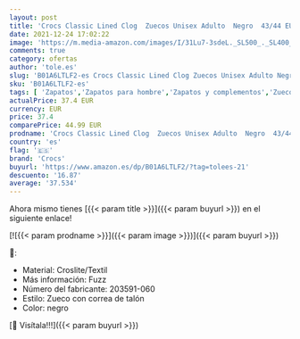 ```yaml
---
layout: post
title: 'Crocs Classic Lined Clog  Zuecos Unisex Adulto  Negro  43/44 EU'
date: 2021-12-24 17:02:22
image: 'https://m.media-amazon.com/images/I/31Lu7-3sdeL._SL500_._SL400_.jpg'
comments: true
category: ofertas
author: 'tole.es'
slug: 'B01A6LTLF2-es Crocs Classic Lined Clog Zuecos Unisex Adulto Negro 43/44 EU'
sku: 'B01A6LTLF2-es'
tags: [ 'Zapatos','Zapatos para hombre','Zapatos y complementos','Zuecos y mules para hombre','crocs','zuecos', ]
actualPrice: 37.4 EUR
currency: EUR
price: 37.4
comparePrice: 44.99 EUR
prodname: 'Crocs Classic Lined Clog  Zuecos Unisex Adulto  Negro  43/44 EU'
country: 'es'
flag: '🇪🇸'
brand: 'Crocs'
buyurl: 'https://www.amazon.es/dp/B01A6LTLF2/?tag=tolees-21'
descuento: '16.87'
average: '37.534'
---
```


Ahora mismo tienes [{{< param title >}}]({{< param buyurl >}}) en el siguiente enlace!

[![{{< param prodname >}}]({{< param image >}})]({{< param buyurl >}})

🔎:

- Material: Croslite/Textil
- Más información: Fuzz
- Número del fabricante: 203591-060
- Estilo: Zueco con correa de talón
- Color: negro

[🛒 Visítala!!!]({{< param buyurl >}})

